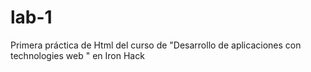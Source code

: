 # lab-1
Primera práctica de Html del curso de "Desarrollo de aplicaciones con technologies web " en Iron Hack

